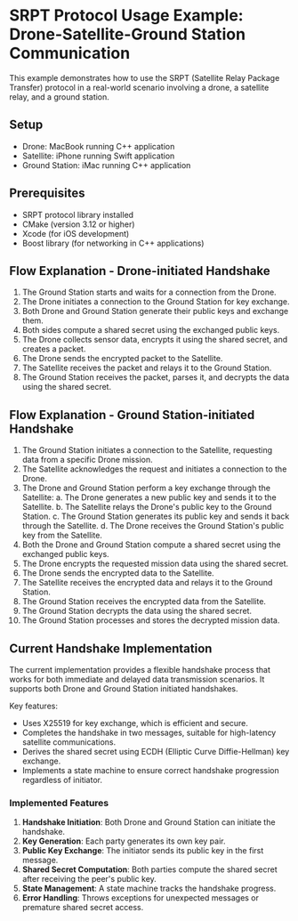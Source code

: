 # SRPT Protocol Usage Example: Drone-Satellite-Ground Station Communication

This example demonstrates how to use the SRPT (Satellite Relay Package Transfer) protocol in a real-world scenario involving a drone, a satellite relay, and a ground station.

## Setup

- Drone: MacBook running C++ application
- Satellite: iPhone running Swift application
- Ground Station: iMac running C++ application

## Prerequisites

- SRPT protocol library installed
- CMake (version 3.12 or higher)
- Xcode (for iOS development)
- Boost library (for networking in C++ applications)

## Flow Explanation - Drone-initiated Handshake

1. The Ground Station starts and waits for a connection from the Drone.
2. The Drone initiates a connection to the Ground Station for key exchange.
3. Both Drone and Ground Station generate their public keys and exchange them.
4. Both sides compute a shared secret using the exchanged public keys.
5. The Drone collects sensor data, encrypts it using the shared secret, and creates a packet.
6. The Drone sends the encrypted packet to the Satellite.
7. The Satellite receives the packet and relays it to the Ground Station.
8. The Ground Station receives the packet, parses it, and decrypts the data using the shared secret.

## Flow Explanation - Ground Station-initiated Handshake

1. The Ground Station initiates a connection to the Satellite, requesting data from a specific Drone mission.
2. The Satellite acknowledges the request and initiates a connection to the Drone.
3. The Drone and Ground Station perform a key exchange through the Satellite:
   a. The Drone generates a new public key and sends it to the Satellite.
   b. The Satellite relays the Drone's public key to the Ground Station.
   c. The Ground Station generates its public key and sends it back through the Satellite.
   d. The Drone receives the Ground Station's public key from the Satellite.
4. Both the Drone and Ground Station compute a shared secret using the exchanged public keys.
5. The Drone encrypts the requested mission data using the shared secret.
6. The Drone sends the encrypted data to the Satellite.
7. The Satellite receives the encrypted data and relays it to the Ground Station.
8. The Ground Station receives the encrypted data from the Satellite.
9. The Ground Station decrypts the data using the shared secret.
10. The Ground Station processes and stores the decrypted mission data.

## Current Handshake Implementation

The current implementation provides a flexible handshake process that works for both immediate and delayed data transmission scenarios. It supports both Drone and Ground Station initiated handshakes.

Key features:
- Uses X25519 for key exchange, which is efficient and secure.
- Completes the handshake in two messages, suitable for high-latency satellite communications.
- Derives the shared secret using ECDH (Elliptic Curve Diffie-Hellman) key exchange.
- Implements a state machine to ensure correct handshake progression regardless of initiator.

### Implemented Features

1. **Handshake Initiation**: Both Drone and Ground Station can initiate the handshake.
2. **Key Generation**: Each party generates its own key pair.
3. **Public Key Exchange**: The initiator sends its public key in the first message.
4. **Shared Secret Computation**: Both parties compute the shared secret after receiving the peer's public key.
5. **State Management**: A state machine tracks the handshake progress.
6. **Error Handling**: Throws exceptions for unexpected messages or premature shared secret access.

